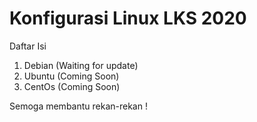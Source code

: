 # Konfigurasi Linux LKS 2020
Daftar Isi

1. Debian (Waiting for update)
2. Ubuntu (Coming Soon)
3. CentOs (Coming Soon)

Semoga membantu rekan-rekan ! 
